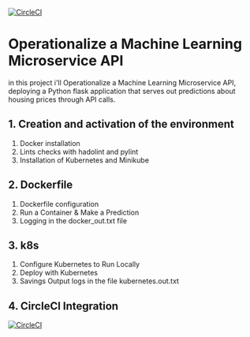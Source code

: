 [![CircleCI](https://circleci.com/gh/s403o/project4-aws.svg?style=svg)](https://circleci.com/gh/s403o/project4-aws)
# Operationalize a Machine Learning Microservice API
in this project i'll Operationalize a Machine Learning Microservice API, deploying a Python flask application that serves out predictions about housing prices through API calls.

## 1. Creation and activation of the environment

 1. Docker installation
 3. Lints checks with hadolint and pylint
 4. Installation of Kubernetes and Minikube

## 2. Dockerfile

 1. Dockerfile configuration 
 2. Run a Container & Make a Prediction 
 3. Logging in the docker_out.txt file

## 3. k8s

 1. Configure Kubernetes to Run Locally 
 2. Deploy with Kubernetes
 3. Savings Output logs in the file kubernetes.out.txt
 
 ## 4. CircleCI Integration
  [![CircleCI](https://circleci.com/gh/s403o/project4-aws.svg?style=shield)](https://circleci.com/gh/s403o/project4-aws)
